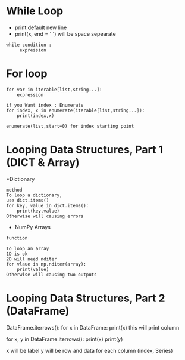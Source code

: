 # While Loop
* print default new line
* print(x, end = ' ') will be space sepearate

```
while condition :
     expression
```   
     
# For loop

```
for var in iterable[list,string...]:
    expression
```

```
if you Want index : Enumerate
for index, x in enumerate(iterable[list,string...]):
    print(index,x)

enumerate(list,start=0) for index starting point
```

# Looping Data Structures, Part 1 (DICT & Array)
*Dictionary
```
method
To loop a dictionary,
use dict.items()
for key, value in dict.items():
    print(key,value)
Otherwise will causing errors
```

* NumPy Arrays
```
function

To loop an array
1D is ok
2D will need nditer
for vlaue in np.nditer(array):
    print(value)
Otherwise will causing two outputs

```

# Looping Data Structures, Part 2 (DataFrame)
DataFrame.iterrows():
for x in DataFrame:
    print(x)
this will print column

for x, y in DataFrame.iterrows():
    print(x)
    print(y)

x will be label
y will be row and data for each column
(index, Series)































